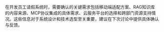 在开发员工请假系统时，需要确认的关键需求包括移动端适配方案、RAG知识库的内容来源、MCP协议集成的具体需求、云服务平台的选择和跨部门资源支持情况。这些信息对于系统设计和技术选型至关重要，建议在下次讨论中提供具体确认与反馈。
